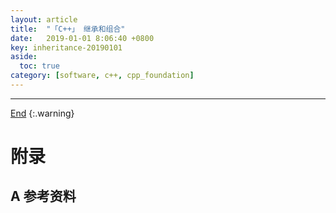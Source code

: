 ```yaml
---
layout: article
title:  "「C++」 继承和组合"
date:   2019-01-01 8:06:40 +0800
key: inheritance-20190101
aside:
  toc: true
category: [software, c++, cpp_foundation]
---
```

<span id='head'></span>

<!--more-->




-------------------  
[End](#head)
{:.warning}  


# 附录
## A 参考资料
